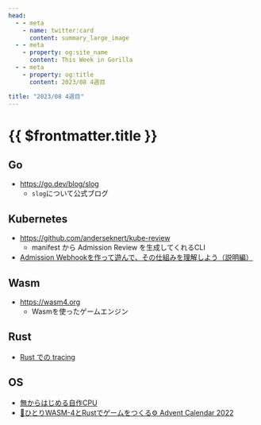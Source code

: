 ```yaml
---
head:
  - - meta
    - name: twitter:card
      content: summary_large_image
  - - meta
    - property: og:site_name
      content: This Week in Gorilla
  - - meta
    - property: og:title
      content: 2023/08 4週目

title: "2023/08 4週目"
---
```


# {{ $frontmatter.title }}

## Go
- https://go.dev/blog/slog
  - `slog`について公式ブログ

## Kubernetes
- https://github.com/anderseknert/kube-review
  - manifest から Admission Review を生成してくれるCLI
- [Admission Webhookを作って遊んで、その仕組みを理解しよう（説明編）](https://blog.mosuke.tech/entry/2022/05/15/admission-webhook-1/)

## Wasm
- https://wasm4.org
  - Wasmを使ったゲームエンジン

## Rust
- [Rust での tracing](https://blog.ojisan.io/rust-tracing/)

## OS
- [無からはじめる自作CPU](https://vlsi.jp/LetsMakeCPU.html)
- [🦀ひとりWASM-4とRustでゲームをつくる⚙ Advent Calendar 2022](https://qiita.com/advent-calendar/2022/wasm4)

